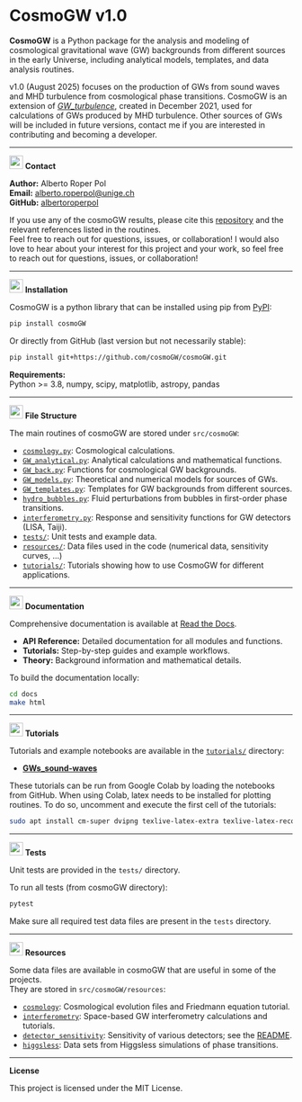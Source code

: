 # CosmoGW v1.0

**CosmoGW** is a Python package for the analysis and modeling of cosmological gravitational wave (GW) backgrounds from different sources in the early Universe, including analytical models, templates, and data analysis routines.

v1.0 (August 2025) focuses on the production of GWs from sound waves and MHD turbulence from
cosmological phase transitions. CosmoGW is an extension of [*GW_turbulence*](https://github.com/AlbertoRoper/GW_turbulence), created in December 2021, used for calculations of GWs produced by MHD turbulence.
Other sources of GWs will be included in future versions, contact me if you are interested
in contributing and becoming a developer.

---

<img src="https://img.icons8.com/ios-filled/50/000000/conference-call.png" width="24" /> **Contact**

**Author:** Alberto Roper Pol  
**Email:** alberto.roperpol@unige.ch  
**GitHub:** [albertoroperpol](https://github.com/AlbertoRoper)  

If you use any of the cosmoGW results, please cite this [repository](https://github.com/cosmoGW/cosmoGW) and the relevant references listed in the routines.  
Feel free to reach out for questions, issues, or collaboration!
I would also love to hear about your interest for this project and your work, so feel free to reach out for questions, issues, or collaboration!

---

<img src="https://img.icons8.com/ios-filled/50/000000/download.png" width="24" /> **Installation**

CosmoGW is a python library that can be installed using pip from [PyPI](https://pypi.org/project/cosmoGW):

```sh
pip install cosmoGW
```

Or directly from GitHub (last version but not necessarily stable):

```sh
pip install git+https://github.com/cosmoGW/cosmoGW.git
```

**Requirements:**  
Python >= 3.8, numpy, scipy, matplotlib, astropy, pandas

---

<img src="https://img.icons8.com/ios-filled/50/000000/code-file.png" width="24" /> **File Structure**

The main routines of cosmoGW are stored under `src/cosmoGW`:

- [`cosmology.py`](src/cosmoGW/cosmology.py): Cosmological calculations.
- [`GW_analytical.py`](src/cosmoGW/GW_analytical.py): Analytical calculations and mathematical functions.
- [`GW_back.py`](src/cosmoGW/GW_back.py): Functions for cosmological GW backgrounds.
- [`GW_models.py`](src/cosmoGW/GW_models.py): Theoretical and numerical models for sources of GWs.
- [`GW_templates.py`](src/cosmoGW/GW_templates.py): Templates for GW backgrounds from different sources.
- [`hydro_bubbles.py`](src/cosmoGW/hydro_bubbles.py): Fluid perturbations from bubbles in first-order phase transitions.
- [`interferometry.py`](src/cosmoGW/interferometry.py): Response and sensitivity functions for GW detectors (LISA, Taiji).
- [`tests/`](tests/): Unit tests and example data.
- [`resources/`](src/cosmoGW/resources/): Data files used in the code (numerical data, sensitivity curves, ...)
- [`tutorials/`](tutorials/): Tutorials showing how to use CosmoGW for different applications.

---

<img src="https://img.icons8.com/ios-filled/50/000000/book.png" width="24" /> **Documentation**

Comprehensive documentation is available at [Read the Docs](https://cosmogw-manual.readthedocs.io/).

- **API Reference:** Detailed documentation for all modules and functions.
- **Tutorials:** Step-by-step guides and example workflows.
- **Theory:** Background information and mathematical details.

To build the documentation locally:

```sh
cd docs
make html
```

---

<img src="https://img.icons8.com/ios-filled/50/000000/education.png" width="24" /> **Tutorials**

Tutorials and example notebooks are available in the [`tutorials/`](tutorials/) directory:

- [**GWs_sound-waves**](https://github.com/cosmoGW/cosmoGW/tutorials/GWs_sound-waves)

These tutorials can be run from Google Colab by loading the notebooks from GitHub.
When using Colab, latex needs to be installed for plotting routines.
To do so, uncomment and execute the first cell of the tutorials:

```bash
sudo apt install cm-super dvipng texlive-latex-extra texlive-latex-recommended
```

---

<img src="https://img.icons8.com/ios-filled/50/000000/test-passed.png" width="24" /> **Tests**

Unit tests are provided in the `tests/` directory.

To run all tests (from cosmoGW directory):

```sh
pytest
```

Make sure all required test data files are present in the `tests` directory.

---

<img src="https://img.icons8.com/ios-filled/50/000000/database.png" width="24" /> **Resources**

Some data files are available in cosmoGW that are useful in some of the projects.  
They are stored in `src/cosmoGW/resources`:

- [`cosmology`](src/cosmoGW/resources/cosmology): Cosmological evolution files and Friedmann equation tutorial.
- [`interferometry`](src/cosmoGW/resources/interferometry): Space-based GW interferometry calculations and tutorials.
- [`detector_sensitivity`](src/cosmoGW/resources/detector_sensitivity): Sensitivity of various detectors; see the [README](src/cosmoGW/resources/detector_sensitivity/README.md).
- [`higgsless`](src/cosmoGW/resources/higgsless): Data sets from Higgsless simulations of phase transitions.

---

**License**

This project is licensed under the MIT License.
